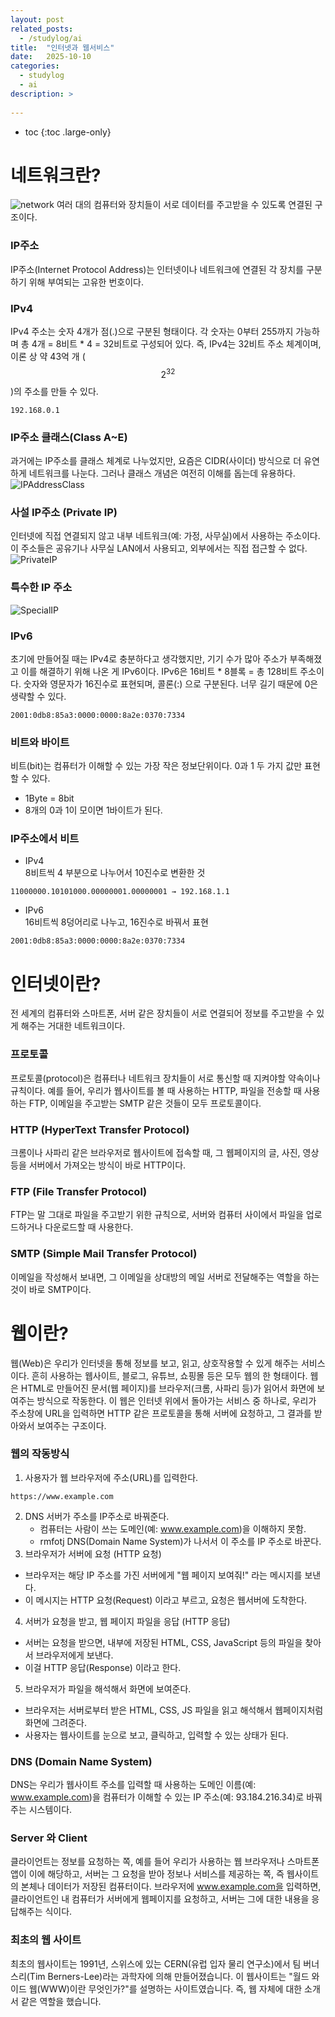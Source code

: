 ```yaml
---
layout: post
related_posts:
  - /studylog/ai
title:  "인터넷과 웹서비스"
date:   2025-10-10
categories:
  - studylog
  - ai
description: >
  
---
```

* toc
{:toc .large-only}

# 네트워크란?
![network](https://img1.daumcdn.net/thumb/R1280x0/?scode=mtistory2&fname=https%3A%2F%2Fblog.kakaocdn.net%2Fdna%2Fb0w6k9%2FbtsMYKQx9t0%2FAAAAAAAAAAAAAAAAAAAAALqGrXYk06EbR4BM8S9KRivy6FHUTearBy7a19p3cyNq%2Fimg.png%3Fcredential%3DyqXZFxpELC7KVnFOS48ylbz2pIh7yKj8%26expires%3D1761922799%26allow_ip%3D%26allow_referer%3D%26signature%3DRx3JwkTla86MBSnbAX1t7Ec%252BGgA%253D)
여러 대의 컴퓨터와 장치들이 서로 데이터를 주고받을 수 있도록 연결된 구조이다. 

### IP주소
IP주소(Internet Protocol Address)는 인터넷이나 네트워크에 연결된 각 장치를 구분하기 위해 부여되는 고유한 번호이다.

### IPv4
IPv4 주소는 숫자 4개가 점(.)으로 구분된 형태이다. 각 숫자는 0부터 255까지 가능하며 총 4개 = 8비트 * 4 = 32비트로 구성되어 있다.
즉, IPv4는 32비트 주소 체계이며, 이론 상 약 43억 개 ($$2^32$$)의 주소를 만들 수 있다.
```
192.168.0.1
```

### IP주소 클래스(Class A~E)
과거에는 IP주소를 클래스 체계로 나누었지만, 요즘은 CIDR(사이더) 방식으로 더 유연하게 네트워크를 나눈다. 그러나 클래스 개념은 여전히 이해를 돕는데 유용하다.
![IPAddressClass](https://img1.daumcdn.net/thumb/R1280x0/?scode=mtistory2&fname=https%3A%2F%2Fblog.kakaocdn.net%2Fdna%2FpS1d5%2FbtsMZXVCBzG%2FAAAAAAAAAAAAAAAAAAAAABf5ZVh_ivmfZIIpXLuq9Re57GErzTOoQm_TiuutosbM%2Fimg.png%3Fcredential%3DyqXZFxpELC7KVnFOS48ylbz2pIh7yKj8%26expires%3D1761922799%26allow_ip%3D%26allow_referer%3D%26signature%3DNyzhS4PpEmVmzb2nK%252B9jbMjW66I%253D)

### 사설 IP주소 (Private IP)
인터넷에 직접 연결되지 않고 내부 네트워크(예: 가정, 사무실)에서 사용하는 주소이다. 이 주소들은 공유기나 사무실 LAN에서 사용되고, 외부에서는 직접 접근할 수 없다.
![PrivateIP](https://img1.daumcdn.net/thumb/R1280x0/?scode=mtistory2&fname=https%3A%2F%2Fblog.kakaocdn.net%2Fdna%2FbAMdou%2FbtsMX00NiBd%2FAAAAAAAAAAAAAAAAAAAAAFaYe2elxtM8io7NFXcHixVa1vA-eNRKICdRLAYmrKwP%2Fimg.png%3Fcredential%3DyqXZFxpELC7KVnFOS48ylbz2pIh7yKj8%26expires%3D1761922799%26allow_ip%3D%26allow_referer%3D%26signature%3DV%252F3ygbQB6ENDK2zhHq4PQdgnaeI%253D)

### 특수한 IP 주소
![SpecialIP](https://img1.daumcdn.net/thumb/R1280x0/?scode=mtistory2&fname=https%3A%2F%2Fblog.kakaocdn.net%2Fdna%2FbC5eSw%2FbtsMZ3g89LZ%2FAAAAAAAAAAAAAAAAAAAAAIS7zgWQJZYbuMO3UtIXSJqlqB78OixulU6PlEQ4OAAP%2Fimg.png%3Fcredential%3DyqXZFxpELC7KVnFOS48ylbz2pIh7yKj8%26expires%3D1761922799%26allow_ip%3D%26allow_referer%3D%26signature%3DX6BqDenYWpoVrwBSUnBFwI0IrIA%253D)

### IPv6
초기에 만들어질 때는 IPv4로 충분하다고 생각했지만, 기기 수가 많아 주소가 부족해졌고 이를 해결하기 위해 나온 게 IPv6이다. IPv6은 16비트 * 8블록 = 총 128비트 주소이다. 숫자와 영문자가 16진수로 표현되며, 콜론(:) 으로 구분된다. 너무 길기 때문에 0은 생략할 수 있다.

```
2001:0db8:85a3:0000:0000:8a2e:0370:7334
```

### 비트와 바이트
비트(bit)는 컴퓨터가 이해할 수 있는 가장 작은 정보단위이다. 0과 1 두 가지 값만 표현할 수 있다.
* 1Byte = 8bit
* 8개의 0과 1이 모이면 1바이트가 된다.

### IP주소에서 비트
* IPv4    
8비트씩 4 부분으로 나누어서 10진수로 변환한 것
```
11000000.10101000.00000001.00000001 → 192.168.1.1
```
* IPv6    
16비트씩 8덩어리로 나누고, 16진수로 바꿔서 표현
```
2001:0db8:85a3:0000:0000:8a2e:0370:7334
```

# 인터넷이란?
전 세계의 컴퓨터와 스마트폰, 서버 같은 장치들이 서로 연결되어 정보를 주고받을 수 있게 해주는 거대한 네트워크이다.

### 프로토콜
프로토콜(protocol)은 컴퓨터나 네트워크 장치들이 서로 통신할 때 지켜야할 약속이나 규칙이다. 예를 들어, 우리가 웹사이트를 볼 때 사용하는 HTTP, 파일을 전송할 때 사용하는 FTP, 이메일을 주고받는 SMTP 같은 것들이 모두 프로토콜이다.

### HTTP (HyperText Transfer Protocol)
크롬이나 사파리 같은 브라우저로 웹사이트에 접속할 때, 그 웹페이지의 글, 사진, 영상 등을 서버에서 가져오는 방식이 바로 HTTP이다.

### FTP (File Transfer Protocol)
FTP는 말 그대로 파일을 주고받기 위한 규칙으로, 서버와 컴퓨터 사이에서 파일을 업로드하거나 다운로드할 때 사용한다.

### SMTP (Simple Mail Transfer Protocol)
이메일을 작성해서 보내면, 그 이메일을 상대방의 메일 서버로 전달해주는 역할을 하는 것이 바로 SMTP이다.

# 웹이란?
웹(Web)은 우리가 인터넷을 통해 정보를 보고, 읽고, 상호작용할 수 있게 해주는 서비스이다. 흔히 사용하는 웹사이트, 블로그, 유튜브, 쇼핑몰 등은 모두 웹의 한 형태이다. 웹은 HTML로 만들어진 문서(웹 페이지)를 브라우저(크롬, 사파리 등)가 읽어서 화면에 보여주는 방식으로 작동한다. 이 웹은 인터넷 위에서 돌아가는 서비스 중 하나로, 우리가 주소창에 URL을 입력하면 HTTP 같은 프로토콜을 통해 서버에 요청하고, 그 결과를 받아와서 보여주는 구조이다.

### 웹의 작동방식
1. 사용자가 웹 브라우저에 주소(URL)를 입력한다.
```
https://www.example.com
```
2. DNS 서버가 주소를 IP주소로 바꿔준다.
   * 컴퓨터는 사람이 쓰는 도메인(예: www.example.com)을 이해하지 못함.
   * rmfotj DNS(Domain Name System)가 나서서 이 주소를 IP 주소로 바꾼다.
3. 브라우저가 서버에 요청 (HTTP 요청)
  * 브라우저는 해당 IP 주소를 가진 서버에게 "웹 페이지 보여줘!" 라는 메시지를 보낸다.
  * 이 메시지는 HTTP 요청(Request) 이라고 부르고, 요청은 웹서버에 도착한다.
4. 서버가 요청을 받고, 웹 페이지 파일을 응답 (HTTP 응답)
  * 서버는 요청을 받으면, 내부에 저장된 HTML, CSS, JavaScript 등의 파일을 찾아서 브라우저에게 보낸다.
  * 이걸 HTTP 응답(Response) 이라고 한다.
5. 브라우저가 파일을 해석해서 화면에 보여준다.
  * 브라우저는 서버로부터 받은 HTML, CSS, JS 파일을 읽고 해석해서 웹페이지처럼 화면에 그려준다.
  * 사용자는 웹사이트를 눈으로 보고, 클릭하고, 입력할 수 있는 상태가 된다.

### DNS (Domain Name System)
DNS는 우리가 웹사이트 주소를 입력할 때 사용하는 도메인 이름(예: www.example.com)을 컴퓨터가 이해할 수 있는 IP 주소(예: 93.184.216.34)로 바꿔주는 시스템이다.

### Server 와 Client
클라이언트는 정보를 요청하는 쪽, 예를 들어 우리가 사용하는 웹 브라우저나 스마트폰 앱이 이에 해당하고, 서버는 그 요청을 받아 정보나 서비스를 제공하는 쪽, 즉 웹사이트의 본체나 데이터가 저장된 컴퓨터이다. 브라우저에 www.example.com을 입력하면, 클라이언트인 내 컴퓨터가 서버에게 웹페이지를 요청하고, 서버는 그에 대한 내용을 응답해주는 식이다.

### 최초의 웹 사이트
최초의 웹사이트는 1991년, 스위스에 있는 CERN(유럽 입자 물리 연구소)에서 팀 버너스리(Tim Berners-Lee)라는 과학자에 의해 만들어졌습니다. 이 웹사이트는 "월드 와이드 웹(WWW)이란 무엇인가?"를 설명하는 사이트였습니다. 즉, 웹 자체에 대한 소개서 같은 역할을 했습니다.